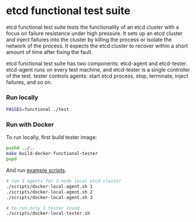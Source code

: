 # etcd functional test suite

etcd functional test suite tests the functionality of an etcd cluster with a focus on failure resistance under high pressure. It sets up an etcd cluster and inject failures into the cluster by killing the process or isolate the network of the process. It expects the etcd cluster to recover within a short amount of time after fixing the fault.

etcd functional test suite has two components: etcd-agent and etcd-tester. etcd-agent runs on every test machine, and etcd-tester is a single controller of the test. tester controls agents: start etcd process, stop, terminate, inject failures, and so on.

### Run locally

```bash
PASSES=functional ./test
```

### Run with Docker

To run locally, first build tester image:

```bash
pushd ../..
make build-docker-functional-tester
popd
```

And run [example scripts](./scripts).

```bash
# run 3 agents for 3-node local etcd cluster
./scripts/docker-local-agent.sh 1
./scripts/docker-local-agent.sh 2
./scripts/docker-local-agent.sh 3

# to run only 1 tester round
./scripts/docker-local-tester.sh
```
